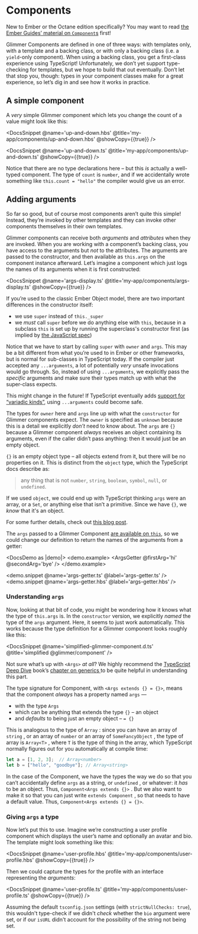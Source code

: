 # Components

<aside>

New to Ember or the Octane edition specifically? You may want to read [the Ember Guides’ material on `Component`s](https://guides.emberjs.com/release/components/) first!

</aside>


Glimmer Components are defined in one of three ways: with templates only, with a template and a backing class, or with only a backing class (i.e. a `yield`-only component). When using a backing class, you get a first-class experience using TypeScript! Unfortunately, we don’t yet support type-checking for templates, but we hope to build that out eventually. Don’t let that stop you, though: types in your component classes make for a great experience, so let’s dig in and see how it works in practice.

## A simple component

A *very* simple Glimmer component which lets you change the count of a value might look like this:

<DocsSnippet @name='up-and-down.hbs' @title='my-app/components/up-and-down.hbs' @showCopy={{true}} />

<DocsSnippet @name='up-and-down.ts' @title='my-app/components/up-and-down.ts' @showCopy={{true}} />

Notice that there are no type declarations here – but this *is* actually a well-typed component. The type of `count` is `number`, and if we accidentally wrote something like `this.count = "hello"` the compiler would give us an error.

## Adding arguments

So far so good, but of course most components aren’t quite this simple! Instead, they’re invoked by other templates and they can invoke other components themselves in their own templates.

Glimmer components can receive both *arguments* and *attributes* when they are invoked. When you are working with a component’s backing class, you have access to the arguments but *not* to the attributes. The arguments are passed to the constructor, and then available as `this.args` on the component instance afterward. Let’s imagine a component which just logs the names of its arguments when it is first constructed:

<DocsSnippet @name='args-display.ts' @title='my-app/components/args-display.ts' @showCopy={{true}} />

<aside>

If you’re used to the classic Ember Object model, there are two important differences in the constructor itself:

- we use `super` instead of `this._super`
- we *must* call `super` before we do anything else with `this`, because in a subclass `this` is set up by running the superclass's constructor first (as implied by [the JavaScript spec](https://tc39.es/ecma262/#sec-runtime-semantics-classdefinitionevaluation))

</aside>

Notice that we have to start by calling `super` with `owner` and `args`. This may be a bit different from what you’re used to in Ember or other frameworks, but is normal for sub-classes in TypeScript today. If the compiler just accepted any `...arguments`, a lot of potentially *very* unsafe invocations would go through. So, instead of using `...arguments`, we explicitly pass the *specific* arguments and make sure their types match up with what the super-class expects.

<aside>

This might change in the future! If TypeScript eventually adds [support for “variadic kinds”](https://github.com/Microsoft/TypeScript/issues/5453), using `...arguments` could become safe.

</aside>

The types for `owner` here and `args` line up with what the `constructor` for Glimmer components expect. The `owner` is specified as `unknown` because this is a detail we explicitly *don’t* need to know about. The `args` are `{}` because a Glimmer component *always* receives an object containing its arguments, even if the caller didn’t pass anything: then it would just be an empty object.

`{}` is an empty object type – all objects extend from it, but there will be no properties on it. This is distinct from the `object` type, which the TypeScript docs describe as:

> any thing that is not `number`, `string`, `boolean`, `symbol`, `null`, or `undefined`.

If we used `object`, we could end up with TypeScript thinking `args` were an array, or a `Set`, or anything else that isn’t a primitive. Since we have `{}`, we *know* that it's an object.

<aside>

For some further details, check out [this blog post](https://mariusschulz.com/blog/the-object-type-in-typescript).

</aside>

The `args` passed to a Glimmer Component [are available on `this`](https://github.com/glimmerjs/glimmer.js/blob/2f840309f013898289af605abffe7aee7acc6ed5/packages/%40glimmer/component/src/component.ts#L12), so we could change our definition to return the names of the arguments from a getter:

<DocsDemo as |demo|>
  <demo.example>
    <ArgsGetter @firstArg='hi' @secondArg='bye' />
  </demo.example>

  <demo.snippet @name='args-getter.ts' @label='args-getter.ts' />
  <demo.snippet @name='args-getter.hbs' @label='args-getter.hbs' />
</DocsDemo>

### Understanding `args`

Now, looking at that bit of code, you might be wondering how it knows what the type of `this.args` is. In the `constructor` version, we explicitly *named* the type of the `args` argument. Here, it seems to just work automatically. This works because the type definition for a Glimmer component looks roughly like this:

<DocsSnippet @name='simplified-glimmer-component.d.ts' @title='simplified @glimmer/component' />

<aside>

Not sure what’s up with `<Args>` *at all*? We highly recommend the [TypeScript Deep Dive](https://basarat.gitbooks.io/typescript/) book’s [chapter on generics ](https://basarat.gitbooks.io/typescript/docs/types/generics.html) to be quite helpful in understanding this part.

</aside>

The type signature for Component, with `<Args extends {} = {}>`, means that the component *always* has a property named `args` —

* with the type `Args`
* which can be anything that extends the type `{}` – an object
* and *defaults* to being just an empty object – `= {}`

This is analogous to the type of `Array` : since you can have an array of `string` , or an array of `number` or an array of `SomeFancyObject` , the type of array is `Array<T>` , where `T` is the type of thing in the array, which TypeScript normally figures out for you automatically at compile time:

```ts
let a = [1, 2, 3];  // Array<number>
let b = ["hello", "goodbye"]; // Array<string>
```

In the case of the Component, we have the types the way we do so that you can’t accidentally define `args` as a string, or `undefined` , or whatever: it *has* to be an object. Thus, `Component<Args extends {}>` . But we also want to make it so that you can just write `extends Component` , so that needs to have a default value. Thus, `Component<Args extends {} = {}>`.

### Giving `args` a type

Now let’s put this to use. Imagine we’re constructing a user profile component which displays the user’s name and optionally an avatar and bio. The template might look something like this:

<DocsSnippet @name='user-profile.hbs' @title='my-app/components/user-profile.hbs' @showCopy={{true}} />

Then we could capture the types for the profile with an interface representing the *arguments*:

<DocsSnippet @name='user-profile.ts' @title='my-app/components/user-profile.ts' @showCopy={{true}} />

Assuming the default `tsconfig.json` settings (with `strictNullChecks: true`), this wouldn't type-check if we didn't *check* whether the `bio` argument were set, or if our `isURL` didn't account for the possibility of the string not being set.
